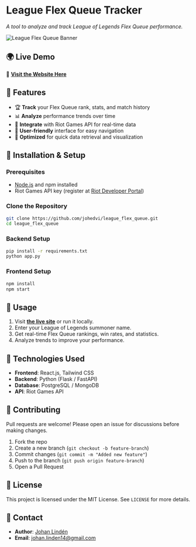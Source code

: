# League Flex Queue Tracker  
*A tool to analyze and track League of Legends Flex Queue performance.*  

![League Flex Queue Banner](https://your-image-link-here.com)  

## 🌍 Live Demo  
🔗 **[Visit the Website Here](https://blackultras.com/)**  

## 🔹 Features  
- 🏆 **Track** your Flex Queue rank, stats, and match history  
- 📊 **Analyze** performance trends over time  
- 🔗 **Integrate** with Riot Games API for real-time data  
- 🎯 **User-friendly** interface for easy navigation  
- 🚀 **Optimized** for quick data retrieval and visualization  

## 🔹 Installation & Setup  

### Prerequisites  
- [Node.js](https://nodejs.org/) and npm installed  
- Riot Games API key (register at [Riot Developer Portal](https://developer.riotgames.com/))  

### Clone the Repository  
```sh  
git clone https://github.com/johedvi/league_flex_queue.git  
cd league_flex_queue  
```

### Backend Setup  
```sh  
pip install -r requirements.txt  
python app.py  
```

### Frontend Setup  
```sh  
npm install  
npm start  
```

## 🔹 Usage  
1. Visit **[the live site](https://your-live-site-url.com)** or run it locally.  
2. Enter your League of Legends summoner name.  
3. Get real-time Flex Queue rankings, win rates, and statistics.  
4. Analyze trends to improve your performance.  

## 🔹 Technologies Used  
- **Frontend**: React.js, Tailwind CSS  
- **Backend**: Python (Flask / FastAPI)  
- **Database**: PostgreSQL / MongoDB  
- **API**: Riot Games API  

## 🔹 Contributing  
Pull requests are welcome! Please open an issue for discussions before making changes.  

1. Fork the repo  
2. Create a new branch (`git checkout -b feature-branch`)  
3. Commit changes (`git commit -m "Added new feature"`)  
4. Push to the branch (`git push origin feature-branch`)  
5. Open a Pull Request  

## 🔹 License  
This project is licensed under the MIT License. See `LICENSE` for more details.  

## 🔹 Contact  
- **Author**: [Johan Lindén](https://github.com/johedvi)  
- **Email**: johan.linden14@gmail.com 
